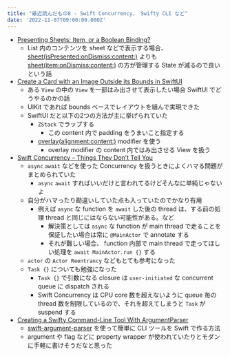 ```yaml
---
title: "最近読んだもの8 - Swift Concurrency、 Swifty CLI など"
date: '2022-11-07T09:00:00.000Z'
---
```


- [Presenting Sheets: Item, or a Boolean Binding?](https://www.swiftjectivec.com/SwiftUI-sheet-present-item-vs-toggle/)
	- List 内のコンテンツを sheet などで表示する場合、[sheet(isPresented:onDismiss:content:)](https://developer.apple.com/documentation/SwiftUI/View/sheet(isPresented:onDismiss:content:)) よりも [sheet(item:onDismiss:content:)](https://developer.apple.com/documentation/swiftui/view/sheet(item:ondismiss:content:)) の方が管理する State が減るので良いという話
- [Create a Card with an Image Outside its Bounds in SwiftUI](https://holyswift.app/create-a-card-with-an-image-outside-its-bounds-in-swiftui/)
	- ある `View` の中の `View` を一部はみ出させて表示したい場合 SwiftUI でどうやるのかの話
	- UIKit であれば bounds ベースでレイアウトを組んで実現できた
	- SwiftUI だと以下の2つの方法が主に挙げられていた
		- `ZStack` でラップする
			- この content 内で padding をうまいこと指定する
		- [overlay(alignment:content:)](https://developer.apple.com/documentation/swiftui/view/overlay(alignment:content:)) modifier を使う
			- overlay modifier の content 内ではみ出させる View を扱う
- [Swift Concurrency – Things They Don’t Tell You](https://wojciechkulik.pl/ios/swift-concurrency-things-they-dont-tell-you)
	- `async` `await` などを使った Concurrency を扱うときによくハマる問題がまとめられていた
		- `async` `await` すればいいだけと言われてるけどそんなに単純じゃないよ
	- 自分がハマったり勘違いしていた点も入っていたのでかなり有用
		- 例えば `async` な function を `await` した後の thread は、する前の処理 thread と同じにはならない可能性がある。など
			- 解決策としては `async` な function が main thread で走ることを保証したい場合は常に `@MainActor` で annotate する
			- それが難しい場合、 function 内部で main thread で走ってほしい処理を `await MainActor.run {}` する
	 - `actor` の `Actor Reentrancy` などもとても参考になった
	 - `Task {}` についても勉強になった
		 - `Task {}` で引数になる closure は `user-initiated` な concurrent queue に dispatch される
		 - Swift Concurrency は CPU core 数を超えないように queue 毎の thread 数を制限しているので、それを超えてしまうと `Task` が suspend する
- [Creating a Swifty Command-Line Tool With ArgumentParser](https://betterprogramming.pub/creating-a-swifty-command-line-tool-with-argumentparser-a6240b512b0b)
	- [swift-argument-parser](https://github.com/apple/swift-argument-parser) を使って簡単に CLI ツールを Swift で作る方法
	- argument や flag などに property wrapper が使われていたりとモダンに手軽に書けそうだなと思った